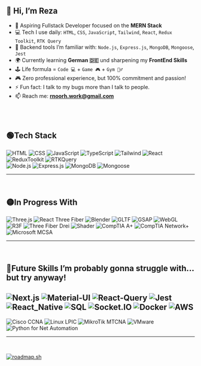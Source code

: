 ## 👋 Hi, I’m Reza
- 🚀 Aspiring Fullstack Developer focused on the **MERN Stack**
- 💻 Tech I use daily: `HTML`, `CSS`, `JavaScript`, `Tailwind`, `React`, `Redux Toolkit`, `RTK Query`
- 🧠 Backend tools I’m familiar with: `Node.js`, `Express.js`, `MongoDB`, `Mongoose`, `Jest`
- 🌍 Currently learning **German 🇩🇪** und sharpening my **FrontEnd Skills**
- 🕹️ Life formula = `Code 💻` + `Game 🎮` + `Gym 🏋️‍♂️`
- 🎮 Zero professional experience, but 100% commitment and passion!
- ⚡ Fun fact: I talk to my bugs more than I talk to people.
- 📫 Reach me: **rnoorh.work@gmail.com**
 <br>
<br>

## 🟢Tech Stack
![HTML](https://img.shields.io/badge/HTML-E34F26?style=for-the-badge&logo=html5&logoColor=white)
![CSS](https://img.shields.io/badge/CSS-1572B6?style=for-the-badge&logo=html5&logoColor=white)
![JavaScript](https://img.shields.io/badge/JavaScript-F7DF1E?style=for-the-badge&logo=javascript&logoColor=black)
![TypeScript](https://img.shields.io/badge/TypeScript-3178C6?style=for-the-badge&logo=typescript&logoColor=white)
![Tailwind](https://img.shields.io/badge/Tailwind_CSS-06B6D4?style=for-the-badge&logo=tailwind-css&logoColor=white)
![React](https://img.shields.io/badge/React-61DAFB?style=for-the-badge&logo=react&logoColor=black)
![ReduxToolkit](https://img.shields.io/badge/Redux-764ABC?style=for-the-badge&logo=redux&logoColor=white)
![RTKQuery](https://img.shields.io/badge/RTK_Query-3F3F3F?style=for-the-badge&logo=redux&logoColor=white) <br>
![Node.js](https://img.shields.io/badge/Node.js-339933?style=for-the-badge&logo=node.js&logoColor=white)
![Express.js](https://img.shields.io/badge/Express.js-000000?style=for-the-badge&logo=express&logoColor=white)
![MongoDB](https://img.shields.io/badge/MongoDB-47A248?style=for-the-badge&logo=mongodb&logoColor=white)
![Mongoose](https://img.shields.io/badge/Mongoose-880000?style=for-the-badge&logo=mongodb&logoColor=white)
___

<br/>

## 🟡In Progress With
![Three.js](https://img.shields.io/badge/Three.js-000000?style=for-the-badge&logo=threedotjs&logoColor=white)
![React Three Fiber](https://img.shields.io/badge/React%20Three%20Fiber-20232A?style=for-the-badge&logo=react&logoColor=61DAFB)
![Blender](https://img.shields.io/badge/Blender-E87D0D?style=for-the-badge&logo=blender&logoColor=white)
![GLTF](https://img.shields.io/badge/GLTF-FA7343?style=for-the-badge&logo=gltf&logoColor=white)
![GSAP](https://img.shields.io/badge/GSAP-88CE02?style=for-the-badge&logo=greensock&logoColor=white)
![WebGL](https://img.shields.io/badge/WebGL-990000?style=for-the-badge&logo=webgl&logoColor=white)
![R3F](https://img.shields.io/badge/R3F-20232A?style=for-the-badge&logo=react&logoColor=61DAFB)
![Three Fiber Drei](https://img.shields.io/badge/@react--three--drei-007ACC?style=for-the-badge&logo=typescript&logoColor=white)
![Shader](https://img.shields.io/badge/Shader-1E90FF?style=for-the-badge&logo=opengl&logoColor=white)
![CompTIA A+](https://img.shields.io/badge/CompTIA_A%2B-E01A24?style=for-the-badge&logo=comptia&logoColor=white)
![CompTIA Network+](https://img.shields.io/badge/CompTIA_Network%2B-E01A24?style=for-the-badge&logo=comptia&logoColor=white)
![Microsoft MCSA](https://img.shields.io/badge/MCSA-0078D7?style=for-the-badge&logo=microsoft&logoColor=white)
___

<br/>


## 🔴Future Skills I’m probably gonna struggle with... but try anyway!
![Next.js](https://img.shields.io/badge/Next.js-000000?style=for-the-badge&logo=next.js&logoColor=white)
![Material-UI](https://img.shields.io/badge/Material--UI-007FFF?style=for-the-badge&logo=material-ui&logoColor=white)
![React-Query](https://img.shields.io/badge/React_Query-FF4154?style=for-the-badge&logo=react-query&logoColor=white)
![Jest](https://img.shields.io/badge/Jest-C21325?style=for-the-badge&logo=jest&logoColor=white)
![React_Native](https://img.shields.io/badge/React_Native-61DAFB?style=for-the-badge&logo=react&logoColor=black)
![SQL](https://img.shields.io/badge/SQL-003B57?style=for-the-badge&logo=postgresql&logoColor=white)
![Socket.IO](https://img.shields.io/badge/Socket.IO-010101?style=for-the-badge&logo=socket.io&logoColor=white)
![Docker](https://img.shields.io/badge/Docker-2496ED?style=for-the-badge&logo=docker&logoColor=white)
![AWS](https://img.shields.io/badge/AWS-232F3E?style=for-the-badge&logo=amazon-aws&logoColor=white)
---
![Cisco CCNA](https://img.shields.io/badge/Cisco_CCNA-1BA0D7?style=for-the-badge&logo=cisco&logoColor=white)
![Linux LPIC](https://img.shields.io/badge/Linux_LPIC-FCC624?style=for-the-badge&logo=linux&logoColor=black)
![MikroTik MTCNA](https://img.shields.io/badge/MikroTik_MTCNA-293239?style=for-the-badge&logo=mikrotik&logoColor=white)
![VMware](https://img.shields.io/badge/VMware-607078?style=for-the-badge&logo=vmware&logoColor=white)
![Python for Net Automation](https://img.shields.io/badge/Python_Automation-3776AB?style=for-the-badge&logo=python&logoColor=yellow)
___

<br/>


[![roadmap.sh](https://roadmap.sh/card/tall/6457894905999de060bc5914?variant=dark&roadmaps=)](https://roadmap.sh)
